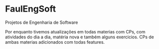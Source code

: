 # FaulEngSoft
Projetos de Engenharia de Software

Por enquanto tivemos atualizações em todas materias com CPs, com atividades do dia a dia, matéria nova e também alguns exercicios.
CPs de ambas materias adicionados com todas features.